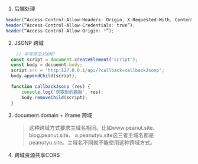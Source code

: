 1. 后端处理
```javascript
header(“Access-Control-Allow-Headers: Origin, X-Requested-With, Content-Type, Accept”);
header(“Access-Control-Allow-Credentials: true”);
header(“Access-Control-Allow-Origin: *”);
```
2. JSONP 跨域
```javascript
    // 手写原生JSONP
  const script = document.createElement('script');
  const body = docuemnt.body;
  script.src = 'http:127.0.0.1/api/?callback=callbackJsonp';
  body.appendChild(script);

  function callbackJsonp (res) {
      console.log('获取到的数据', res);
      body.removeChild(script);
  }
```
3. document.domain + iframe 跨域
   > 这种跨域方式要求主域名相同。比如www.peanut.site、blog.peanut.site、 a.peanutyu.site这三者主域名都是peanutyu.site。主域名不同就不能使用这种跨域方式。
4. 跨域资源共享CORS
   